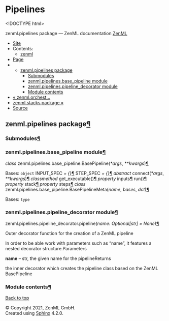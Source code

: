 # Pipelines

&lt;!DOCTYPE html&gt;

zenml.pipelines package — ZenML documentation  [ZenML](https://github.com/zenml-io/zenml/tree/f912d2d512477e6ed84e839259d42cb73eeedf2b/docs/sphinx_docs/_build/html/index.html)

*  [Site](https://github.com/zenml-io/zenml/tree/f912d2d512477e6ed84e839259d42cb73eeedf2b/docs/sphinx_docs/_build/html/index.html)
  * Contents:
    * [zenml](https://github.com/zenml-io/zenml/tree/f912d2d512477e6ed84e839259d42cb73eeedf2b/docs/sphinx_docs/_build/html/modules.html)
*  [Page](zenml.pipelines.md)
  * * [zenml.pipelines package](zenml.pipelines.md)
      * [Submodules](zenml.pipelines.md#submodules)
      * [zenml.pipelines.base\_pipeline module](zenml.pipelines.md#module-zenml.pipelines.base_pipeline)
      * [zenml.pipelines.pipeline\_decorator module](zenml.pipelines.md#module-zenml.pipelines.pipeline_decorator)
      * [Module contents](zenml.pipelines.md#module-zenml.pipelines)
* [ « zenml.orchest...](zenml.orchestrators/zenml.orchestrators.local.md)
* [ zenml.stacks package »](zenml.stacks.md)
*  [Source](https://github.com/zenml-io/zenml/tree/f912d2d512477e6ed84e839259d42cb73eeedf2b/docs/sphinx_docs/_build/html/_sources/zenml.pipelines.rst.txt)

## zenml.pipelines package[¶](zenml.pipelines.md#zenml-pipelines-package)

### Submodules[¶](zenml.pipelines.md#submodules)

### zenml.pipelines.base\_pipeline module[¶](zenml.pipelines.md#module-zenml.pipelines.base_pipeline)

 _class_ zenml.pipelines.base\_pipeline.BasePipeline\(_\*args_, _\*\*kwargs_\)[¶](zenml.pipelines.md#zenml.pipelines.base_pipeline.BasePipeline)

Bases: `object` INPUT\_SPEC _= {}_[¶](zenml.pipelines.md#zenml.pipelines.base_pipeline.BasePipeline.INPUT_SPEC) STEP\_SPEC _= {}_[¶](zenml.pipelines.md#zenml.pipelines.base_pipeline.BasePipeline.STEP_SPEC) _abstract_ connect\(_\*args_, _\*\*kwargs_\)[¶](zenml.pipelines.md#zenml.pipelines.base_pipeline.BasePipeline.connect) _classmethod_ get\_executable\(\)[¶](zenml.pipelines.md#zenml.pipelines.base_pipeline.BasePipeline.get_executable) _property_ inputs[¶](zenml.pipelines.md#zenml.pipelines.base_pipeline.BasePipeline.inputs) run\(\)[¶](zenml.pipelines.md#zenml.pipelines.base_pipeline.BasePipeline.run) _property_ stack[¶](zenml.pipelines.md#zenml.pipelines.base_pipeline.BasePipeline.stack) _property_ steps[¶](zenml.pipelines.md#zenml.pipelines.base_pipeline.BasePipeline.steps) _class_ zenml.pipelines.base\_pipeline.BasePipelineMeta\(_name_, _bases_, _dct_\)[¶](zenml.pipelines.md#zenml.pipelines.base_pipeline.BasePipelineMeta)

Bases: `type`

### zenml.pipelines.pipeline\_decorator module[¶](zenml.pipelines.md#module-zenml.pipelines.pipeline_decorator)

 zenml.pipelines.pipeline\_decorator.pipeline\(_name: Optional\[str\] = None_\)[¶](zenml.pipelines.md#zenml.pipelines.pipeline_decorator.pipeline)

Outer decorator function for the creation of a ZenML pipeline

In order to be able work with parameters such as “name”, it features a nested decorator structure.Parameters

**name** – str, the given name for the pipelineReturns

the inner decorator which creates the pipeline class based on the ZenML BasePipeline

### Module contents[¶](zenml.pipelines.md#module-zenml.pipelines)

 [Back to top](zenml.pipelines.md)

 © Copyright 2021, ZenML GmbH.  
 Created using [Sphinx](http://sphinx-doc.org/) 4.2.0.  


